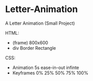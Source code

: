 # Letter-Animation

A Letter Animation (Small Project)

HTML:

- (frame) 800x600
- div Border Rectangle


CSS:

- Animation 5s ease-in-out infinte
- Keyframes 0% 25% 50% 75% 100% 
